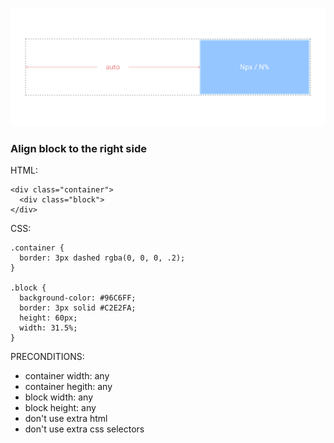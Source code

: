 ![Example 1](https://raw.githubusercontent.com/denisnarush/sessions-examples/master/example-1/example-1.png)
### Align block to the right side
HTML:
```
<div class="container">
  <div class="block">
</div>
```
CSS:
```
.container {
  border: 3px dashed rgba(0, 0, 0, .2);
}

.block {
  background-color: #96C6FF;
  border: 3px solid #C2E2FA;
  height: 60px;
  width: 31.5%;
}
```
PRECONDITIONS:
- container width: any
- container hegith: any
- block width: any
- block height: any
- don't use extra html
- don't use extra css selectors
